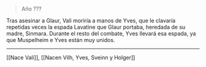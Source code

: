 > Año ???

Tras asesinar a Glaur, Vali moriría a manos de Yves, que le clavaría repetidas veces la espada Lavatine que Glaur portaba, heredada de su madre, Sinmara. Durante el resto del combate, Yves llevará esa espada, ya que Muspelheim e Yves están muy unidos.

---

[[Nace Vali]], [[Nacen Vilh, Yves, Sveinn y Holger]]
